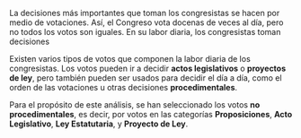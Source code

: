 La decisiones más importantes que toman los congresistas se hacen por medio de votaciones. Así, el Congreso vota docenas de veces al día,  pero no todos los votos son iguales. En su labor diaria, los congresistas toman decisiones 

Existen varios tipos de votos que componen la labor diaria de los congresistas. Los votos pueden ir a decidir **actos legislativos** o **proyectos de ley**, pero también pueden ser usados para decidir el día a día, como el orden de las votaciones u otras decisiones **procedimentales**.

Para el propósito de este análisis, se han seleccionado los votos **no procedimentales**, es decir, por votos en las categorías **Proposiciones**, **Acto Legislativo**, **Ley Estatutaria**, y **Proyecto de Ley**.
<!--stackedit_data:
eyJoaXN0b3J5IjpbNDcyMjk1ODMyLC01MjM1OTEwNzJdfQ==
-->